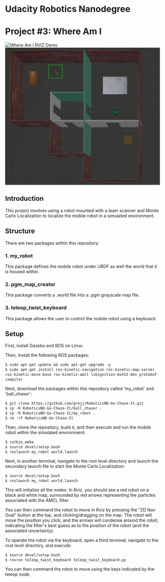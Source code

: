 # Udacity Robotics Nanodegree
# Project #3: Where Am I
![Where Am I RVIZ Demo](whereami_rviz.gif)![Where Am I Gazebo Demo](whereami_gazebo.gif)

## Introduction
This project involves using a robot mounted with a laser scanner and Monte Carlo Localization to localize the mobile robot in a simulated environment.

## Structure
There are two packages within this repository:

### 1. my_robot
This package defines the mobile robot under URDF as well the world that it is housed within.

### 2. pgm_map_creator
This package converts a .world file into a .pgm grayscale map file.

### 3. teleop_twist_keyboard
This package allows the user to control the mobile robot using a keyboard.

## Setup
First, install Gazebo and ROS on Linux.

Then, install the following ROS packages:
```console
$ sudo apt-get update && sudo apt-get upgrade -y
$ sudo apt-get install ros-kinetic-navigation ros-kinetic-map-server ros-kinetic-move-base ros-kinetic-amcl libignition-math2-dev protobuf-compiler
```

Next, download the packages within this repository called 'my_robot' and 'ball_chaser':
```console
$ git clone https://github.com/grejj/RoboticsND-Go-Chase-It.git
$ cp -R RoboticsND-Go-Chase-It/ball_chaser .
$ cp -R RoboticsND-Go-Chase-It/my_robot .
$ rm -rf RoboticsND-Go-Chase-It
```

Then, clone the repository, build it, and then execute and run the mobile robot within the simulated environment:
```console
$ catkin_make
$ source devel/setup.bash
$ roslaunch my_robot world.launch
```

Next, in another terminal, navigate to the root level directory and launch the secondary launch file to start the Monte Carlo Localization:
```console
$ source devel/setup.bash
$ roslaunch my_robot world.launch
```

This will initialize all the nodes. In Rviz, you should see a red robot on a black and white map, surrounded by red arrows representing the particles associated with the AMCL filter.

You can then command the robot to move in Rviz by pressing the "2D Nav Goal" button at the top, and clicking/dragging on the map. The robot will move the position you click, and the arrows will condense around the robot, indicating the filter's best guess as to the position of the robot (and the associated uncertainty).

To operate the robot via the keyboard, open a third terminal, navigate to the root level directory, and execute:
```console
$ source devel/setup.bash
$ rosrun teleop_twist_keyboard teleop_twist_keyboard.py
```

You can then command the robot to move using the keys indicated by the teleop node.
